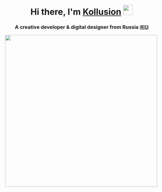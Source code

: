 <h1 align="center">Hi there, I'm <a href="https://kollusion.netlify.app" target="_blank">Kollusion</a> 
<img src="https://github.com/blackcater/blackcater/raw/main/images/Hi.gif" height="32"/></h1>
<h3 align="center">A creative developer & digital designer from Russia 🇷🇺</h3>
<img src="https://i.pinimg.com/originals/29/54/f6/2954f6fb5fa96cd38b989e265015c30e.gif" align="center" width="500"/>
